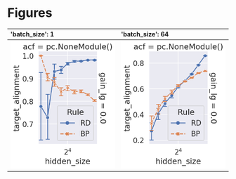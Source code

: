 
# Figures

| 'batch_size': 1                | 'batch_size': 64                |
|:-------------------------------|:--------------------------------|
| ![](./plot-width-linear-1.png) | ![](./plot-width-linear-64.png) |

